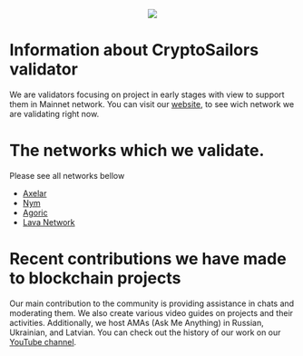 <p align="center">
 <img src="https://i.postimg.cc/pdhPYRkP/CS.jpg"/></a>
</p>

# Information about CryptoSailors validator

We are validators focusing on project in early stages with view to support them in Mainnet network. You can visit our [website](https://cryptosailors.tech/), to see wich network we are validating right now. 

# The networks which we validate.

Please see all networks bellow
 - [Axelar](https://axelarscan.io/account/axelarvaloper1uqe7c0d7uwdkslvv75nccxx74p09aqzhm7xs7c)
 - [Nym](https://explorer.nymtech.net/network-components/mixnode/264)
 - [Agoric](https://agoric.explorers.guru/validator/agoricvaloper17cn500qdaqly0rqcp2alzewnggns997gq8l9s0)
 - [Lava Network](https://lava.explorers.guru/validator/lava@valoper1mxh36wxdzxjhg8zqjwm7949avzzamfkukf2e9j)

# Recent contributions we have made to blockchain projects

Our main contribution to the community is providing assistance in chats and moderating them. We also create various video guides on projects and their activities. Additionally, we host AMAs (Ask Me Anything) in Russian, Ukrainian, and Latvian. You can check out the history of our work on our [YouTube channel](https://www.youtube.com/@CryptoSailors).
